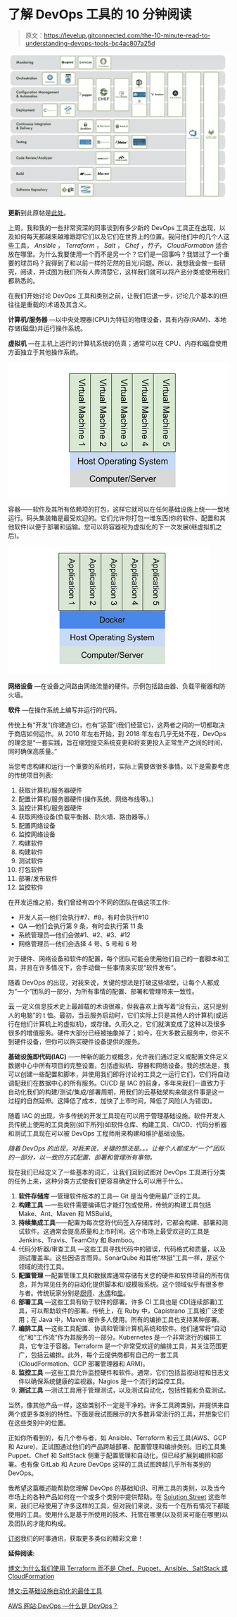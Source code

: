 # 了解 DevOps 工具的 10 分钟阅读

> 原文：<https://levelup.gitconnected.com/the-10-minute-read-to-understanding-devops-tools-bc4ac807a25d>

![](img/2ad817e76a8467e5914dbb3356e4ad57.png)

**更新**到此原帖是[此处](https://medium.com/@jnylund/the-10-minute-read-to-understanding-devops-tools-update-for-2023-c4e7e95b2817)。

上周，我和我的一些非常资深的同事谈到有多少新的 DevOps 工具正在出现，以及如何每天都越来越难跟踪它们以及它们在世界上的位置。我问他们中的几个人这些工具， *Ansible* ， *Terraform* ， *Salt* ， *Chef* ，*竹子*， *CloudFormation* 适合放在哪里。为什么我要使用一个而不是另一个？它们是一回事吗？我错过了一个重要的球员吗？我得到了和以前一样的茫然的目光/问题。所以，我想我会做一些研究，阅读，并试图为我们所有人弄清楚它，这样我们就可以将产品分类或使用我们都熟悉的。

在我们开始讨论 DevOps 工具和类别之前，让我们后退一步，讨论几个基本的(但往往是重载的)术语及其含义。

**计算机/服务器** —以中央处理器(CPU)为特征的物理设备，具有内存(RAM)、本地存储(磁盘)并运行操作系统。

**虚拟机** —在主机上运行的计算机系统的仿真；通常可以在 CPU、内存和磁盘使用方面独立于其他操作系统。

![](img/523da97c48ea432c457f1f7802b9b508.png)

容器——软件及其所有依赖项的打包，这样它就可以在任何基础设施上统一一致地运行。码头集装箱是最受欢迎的。它们允许你打包一堆东西(你的软件、配置和其他软件)以便于部署和运输。您可以将容器视为虚拟化的下一次发展(继虚拟机之后)。

![](img/6808cce32e989f6bb56456bf6607e845.png)

**网络设备** —在设备之间路由网络流量的硬件。示例包括路由器、负载平衡器和防火墙。

**软件** —在操作系统上编写并运行的代码。

传统上有“开发”(你建造它)，也有“运营”(我们经营它)，这两者之间的一切都取决于商店如何运作。从 2010 年左右开始，到 2018 年左右几乎无处不在，DevOps 的理念是“一套实践，旨在缩短提交系统变更和将变更投入正常生产之间的时间，同时确保高质量。”

当您考虑构建和运行一个重要的系统时，实际上需要做很多事情。以下是需要考虑的传统项目列表:

1.  获取计算机/服务器硬件
2.  配置计算机/服务器硬件(操作系统、网络布线等)。)
3.  监控计算机/服务器硬件
4.  获取网络设备(负载平衡器、防火墙、路由器等。)
5.  配置网络设备
6.  监控网络设备
7.  构建软件
8.  构建软件
9.  测试软件
10.  打包软件
11.  部署/发布软件
12.  监控软件

在开发运维之前，我们曾经有四个不同的团队在做这项工作:

*   开发人员—他们会执行#7、#8，有时会执行#10
*   QA —他们会执行第 9 条，有时会执行第 11 条
*   系统管理员—他们会做#1、#2、#3、#12
*   网络管理员—他们会选择 4 号、5 号和 6 号

对于硬件、网络设备和软件的配置，每个团队可能会使用他们自己的一套脚本和工具，并且在许多情况下，会手动做一些事情来实现“软件发布”。

随着 DevOps 的出现，对我来说，关键的想法是打破这些墙壁，让每个人都成为“一个”团队的一部分，为所有事情的配置、部署和管理带来一致性。

**云** —定义信息技术史上最超载的术语很难，但我喜欢上面写着“没有云，这只是别人的电脑”的 t 恤。最初，当云服务启动时，它们实际上只是其他人的计算机(或运行在他们计算机上的虚拟机)，或存储。久而久之，它们就演变成了这种以及很多很多的增值服务。硬件大部分已经被抽象掉了；如今，在大多数云服务中，你买不到硬件设备，但你可以购买硬件设备提供的服务。

**基础设施即代码(IAC)** —一种新的能力或概念，允许我们通过定义或配置文件定义数据中心中所有项目的完整设置，包括虚拟机、容器和网络设备。我的想法是，我可以创建一些配置和脚本，并使用我们即将讨论的工具之一运行它们，它们将自动调配我们在数据中心的所有服务。CI/CD 是 IAC 的前身，多年来我们一直致力于自动化我们的构建/测试/集成/部署周期，用我们的云基础架构来做这件事是这一过程的自然延伸。这降低了成本，加快了上市时间，降低了风险(人为错误)。

随着 IAC 的出现，许多传统的开发工具现在可以用于管理基础设施。软件开发人员传统上使用的工具类别(如下所列)如软件仓库、构建工具、CI/CD、代码分析器和测试工具现在可以被 DevOps 工程师用来构建和维护基础设施。

*随着 DevOps 的出现，对我来说，关键的想法是。。。让每个人都成为“一个”团队的一部分，以一致的方式配置、部署和管理所有事物。*

现在我们已经定义了一些基本的词汇，让我们回到试图对 DevOps 工具进行分类的任务上来，这种分类方式使我们更容易确定什么可以用于什么。

1.  **软件存储库** —管理软件版本的工具— Git 是当今使用最广泛的工具。
2.  **构建工具** —一些软件需要编译后才能打包或使用，传统的构建工具包括 Make、Ant、Maven 和 MSBuild。
3.  **持续集成工具**——配置为每次您将代码签入存储库时，它都会构建、部署和测试软件。这通常会提高质量和上市时间。这个市场上最受欢迎的工具是 Jenkins、Travis、TeamCity 和 Bamboo。
4.  代码分析器/审查工具 —这些工具寻找代码中的错误，代码格式和质量，以及测试覆盖率。这些因语言而异。SonarQube 和其他“林挺”工具一样，是这个领域的流行工具。
5.  **配置管理** —配置管理工具和数据库通常存储有关您的硬件和软件项目的所有信息，并为常见任务的自动化提供脚本和/或模板系统。这个领域似乎有很多参与者。传统玩家分别是[厨师](https://www.chef.io/)、[木偶](https://puppet.com/)和[盐](https://docs.saltstack.com/en/latest/topics/states/)。
6.  **部署工具** —这些工具有助于软件的部署。许多 CI 工具也是 CD(连续部署)工具，可以帮助软件的部署。传统上，在 Ruby 中，Capistrano 工具被广泛使用；在 Java 中，Maven 被许多人使用。所有的编排工具也支持某种部署。
7.  **编排工具** —这些工具配置、协调和管理计算机系统和软件。他们通常将“自动化”和“工作流”作为其服务的一部分。Kubernetes 是一个非常流行的编排工具，它专注于容器。Terraform 是一个非常受欢迎的编排工具，其关注范围更广，包括云编排。此外，每个云提供商都有自己的一套工具(CloudFormation、GCP 部署管理器和 ARM)。
8.  **监控工具** —这些工具允许监控硬件和软件。通常，它们包括监视进程和日志文件以确保系统健康的监视器。Nagios 是一个流行的监控工具。
9.  **测试工具** —测试工具用于管理测试，以及测试自动化，包括性能和负载测试。

当然，像其他产品一样，这些类别不一定是干净的。许多工具跨类别，并提供来自两个或更多类别的特性。下面是我试图展示的大多数非常流行的工具，并想象它们在这些类别中的位置。

正如你所看到的，有几个参与者，如 Ansible、Terraform 和云工具(AWS、GCP 和 Azure)，正试图通过他们的产品跨越部署、配置管理和编排类别。旧的工具集 Puppet、Chef 和 SaltStack 侧重于配置管理和自动化，但已经扩展到编排和部署。也有像 GitLab 和 Azure DevOps 这样的工具试图跨越几乎所有类别的 DevOps。

我希望这篇概述能帮助您理解 DevOps 的基础知识、可用工具的类别，以及当今市场上的各种产品如何在一个或多个类别中提供帮助。在 [Solution Street](https://www.solutionstreet.com/) 这些年来，我们已经使用了许多这样的工具，但对我们来说，没有一个在所有情况下都能使用的工具。使用什么是基于所使用的技术、托管在哪里(以及将来可能在哪里)以及团队的才能和构成。

[订阅](https://us10.list-manage.com/subscribe?u=6a3b68411070f7dab1adb3a8b&id=f0193ac93e)我们的时事通讯，获取更多类似的精彩文章！

**延伸阅读:**

[博文:为什么我们使用 Terraform 而不是 Chef、Puppet、Ansible、SaltStack 或 CloudFormation](https://blog.gruntwork.io/why-we-use-terraform-and-not-chef-puppet-ansible-saltstack-or-cloudformation-7989dad2865c)

[博文:云基础设施自动化的最佳工具](https://blog.newrelic.com/engineering/best-cloud-infrastructure-automation-tools/)

[AWS 网站:DevOps —什么是 DevOps？](https://aws.amazon.com/devops/what-is-devops/)